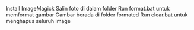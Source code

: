 Install ImageMagick 
Salin foto di dalam folder
Run format.bat untuk memformat gambar
Gambar berada di folder formated
Run clear.bat untuk menghapus seluruh image
